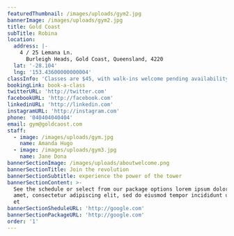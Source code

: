 ```yaml
---
featuredThumbnail: /images/uploads/gym2.jpg
bannerImage: /images/uploads/gym2.jpg
title: Gold Coast
subTitle: Robina
location:
  address: |-
    4 / 25 Lemana Ln.
      Burleigh Heads, Gold Coast, Queensland, 4220
  lat: '-28.104'
  lng: '153.43600000000004'
classInfo: 'Classes are $45, with walk-ins welcome pending availability.'
bookingLink: book-a-class
twitterURL: 'http://twitter.com'
facebookURL: 'http://facebook.com'
linkedinURL: 'http://linkedin.com'
instagramURL: 'http://instagram.com'
phone: '040404040404'
email: gym@goldcaost.com
staff:
  - image: /images/uploads/gym.jpg
    name: Amanda Hugo
  - image: /images/uploads/gym3.jpg
    name: Jane Dona
bannerSectionImage: /images/uploads/aboutwelcome.png
bannerSectionTitle: Join the revolution
bannerSectionSubtitle: experience the power of the tower
bannerSectionContent: >-
  See the schedule or select from our package options lorem ipsum dolor sit
  amet, consectetur adipiscing elit, sed do eiusmod tempor incididunt ut labore
  et
bannerSectionSheduleURL: 'http://google.com'
bannerSectionPackageURL: 'http://google.com'
order: '1'
---
```


